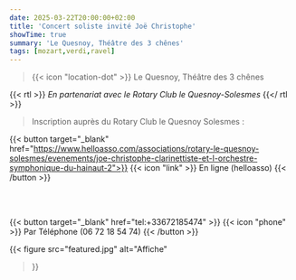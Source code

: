 ```yaml
---
date: 2025-03-22T20:00:00+02:00
title: 'Concert soliste invité Joë Christophe'
showTime: true
summary: 'Le Quesnoy, Théâtre des 3 chênes'
tags: [mozart,verdi,ravel]
---
```


> {{< icon "location-dot" >}} Le Quesnoy, Théâtre des 3 chênes

{{< rtl >}}
*En partenariat avec le Rotary Club le Quesnoy-Solesmes*
{{</ rtl >}}

> Inscription auprès du Rotary Club le Quesnoy Solesmes :

{{< button target="_blank" href="https://www.helloasso.com/associations/rotary-le-quesnoy-solesmes/evenements/joe-christophe-clarinettiste-et-l-orchestre-symphonique-du-hainaut-2">}}
{{< icon "link" >}} En ligne (helloasso)
{{< /button >}}

</br>
</br>

{{< button target="_blank" href="tel:+33672185474" >}}
{{< icon "phone" >}} Par Téléphone (06 72 18 54 74)
{{< /button >}}

{{< figure
    src="featured.jpg"
    alt="Affiche"
>}}

